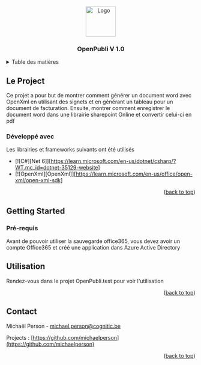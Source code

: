 <!-- Improved compatibility of back to top link: See: https://github.com/othneildrew/Best-README-Template/pull/73 -->
<a name="readme-top"></a>

 



<!-- PROJECT LOGO -->
<br />
<div align="center">
  <a href="https://github.com/michaelperson/OpenPubli">
    <img src="https://encrypted-tbn0.gstatic.com/images?q=tbn:ANd9GcR7M2i-LudiWacFBY7kSRP-lTNbOj96ZX6LMA&usqp=CAU" alt="Logo" width="80" height="80">
  </a>

  <h3 align="center">OpenPubli V 1.0</h3>

  
</div>



<!-- TABLE OF CONTENTS -->
<details>
  <summary>Table des matières</summary>
  <ol>
    <li>
      <a href="#about-the-project">Le Project</a>
      <ul>
        <li><a href="#built-with">Développé avec</a></li>
      </ul>
    </li>
    <li>
      <a href="#getting-started">Getting Started</a>
      <ul>
        <li><a href="#prerequisites">Pré-requis</a></li>
        <li><a href="#installation">Utilisation</a></li>
      </ul>
    </li>
    <li><a href="#usage">Utilisation</a></li>  
    <li><a href="#contact">Contact</a></li> 
  </ol>
</details>



<!-- ABOUT THE PROJECT -->
## Le Project

Ce projet a pour but de montrer comment générer un document word avec OpenXml en utilisant des signets et en générant un tableau pour un document de facturation.
Ensuite, montrer comment enregistrer le document word dans une librairie sharepoint Online et convertir celui-ci en pdf



### Développé avec

Les librairies et frameworks suivants ont été utilisés

* [![C#][Net 6]][https://learn.microsoft.com/en-us/dotnet/csharp/?WT.mc_id=dotnet-35129-website]
* [![OpenXml][OpenXml]][https://learn.microsoft.com/en-us/office/open-xml/open-xml-sdk]


<p align="right">(<a href="#readme-top">back to top</a>)</p>



<!-- GETTING STARTED -->
## Getting Started
 

### Pré-requis

Avant de pouvoir utiliser la sauvegarde office365, vous devez avoir un compte Office365 et créé une application dans Azure Active Directory
 



<!-- USAGE EXAMPLES -->
## Utilisation

Rendez-vous dans le projet OpenPubli.test pour voir l'utilisation

<p align="right">(<a href="#readme-top">back to top</a>)</p>




<!-- CONTACT -->
## Contact

Michaël Person - michael.person@cognitic.be

Projects : [https://github.com/michaelperson](https://github.com/michaelperson)

<p align="right">(<a href="#readme-top">back to top</a>)</p>


